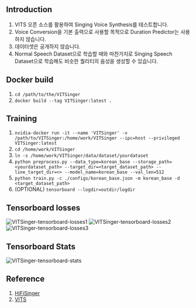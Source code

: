 ## Introduction
1. VITS 오픈 소스를 활용하여 Singing Voice Synthesis를 테스트합니다.
2. Voice Conversion을 기본 출력으로 사용할 목적으로 Duration Predictor는 사용하지 않습니다.
3. 데이터셋은 공개하지 않습니다. 
4. Normal Speech Dataset으로 학습할 때와 마찬가지로 Singing Speech Dataset으로 학습해도 비슷한 퀄리티의 음성을 생성할 수 있습니다.


## Docker build
1. `cd /path/to/the/VITSinger`
2. `docker build --tag VITSinger:latest .`


## Training
1. `nvidia-docker run -it --name 'VITSinger' -v /path/to/VITSinger:/home/work/VITSinger --ipc=host --privileged VITSinger:latest`
2. `cd /home/work/VITSinger`
3. `ln -s /home/work/VITSinger/data/dataset/yourdataset`
4. `python preprocess.py --data_type=korean_base --storage_path=<yourdataset_path> --target_dir=<target_dataset_path> --line_target_dir=<> --model_name=korean_base --val_len=512`
5. `python train.py -c ./configs/korean_base.json -m korean_base -d <target_dataset_path>`
6. (OPTIONAL) `tensorboard --logdir=outdir/logdir`


## Tensorboard losses
![VITSinger-tensorboard-losses1](https://user-images.githubusercontent.com/69423543/184306443-6be46dd6-c438-4e66-9606-f070d54b18dc.png)
![VITSinger-tensorboard-losses2](https://user-images.githubusercontent.com/69423543/184306450-6f72c1d9-e423-40be-a70c-02b7d3119406.png)
![VITSinger-tensorboard-losses3](https://user-images.githubusercontent.com/69423543/184306475-4808546b-58c1-4f31-b712-8d66d661710c.png)


## Tensorboard Stats
![VITSinger-tensorboard-stats](https://user-images.githubusercontent.com/69423543/184306483-a9144718-f2da-4885-8747-2d45cb6a0896.png)


## Reference
1. [HiFiSinger](https://github.com/CODEJIN/HiFiSinger)
2. [VITS](https://github.com/jaywalnut310/vits)

